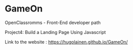 # GameOn
OpenClassromms - Front-End developer path

Project4: Build a Landing Page Using Javascript

Link to the website : https://hugolainen.github.io/GameOn/
